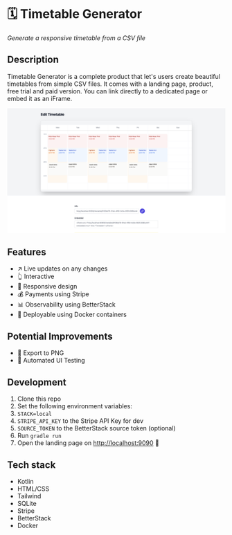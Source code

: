 # 🗓️ Timetable Generator
*Generate a responsive timetable from a CSV file*

## Description
Timetable Generator is a complete product that let's users create beautiful timetables from simple CSV files.
It comes with a landing page, product, free trial and paid version. You can link directly to a dedicated page
or embed it as an iFrame.

![Edit Page](./docs/image-edit-page.png)

## Features
- ↗️ Live updates on any changes
- 👆 Interactive
- 📱 Responsive design
- 💰 Payments using Stripe
- 📊 Observability using BetterStack
- 🚢 Deployable using Docker containers

## Potential Improvements
- 🌠 Export to PNG
- 🧪 Automated UI Testing

## Development
1. Clone this repo
2. Set the following environment variables:
  1. `STACK=local`
  2. `STRIPE_API_KEY` to the Stripe API Key for dev
  3. `SOURCE_TOKEN` to the BetterStack source token (optional)
2. Run `gradle run`
4. Open the landing page on [http://localhost:9090](http://localhost:9090) 🚀

## Tech stack
- Kotlin
- HTML/CSS
- Tailwind
- SQLite
- Stripe
- BetterStack
- Docker
